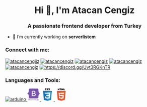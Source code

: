 <h1 align="center">Hi 👋, I'm Atacan Cengiz</h1>
<h3 align="center">A passionate frontend developer from Turkey</h3>

- 🔭 I’m currently working on **serverlistem**

<h3 align="left">Connect with me:</h3>
<p align="left">
<a href="https://twitter.com/atacancengiiz" target="blank"><img align="center" src="https://raw.githubusercontent.com/rahuldkjain/github-profile-readme-generator/master/src/images/icons/Social/twitter.svg" alt="atacancengiiz" height="30" width="40" /></a>
<a href="https://linkedin.com/in/atacancengiz" target="blank"><img align="center" src="https://raw.githubusercontent.com/rahuldkjain/github-profile-readme-generator/master/src/images/icons/Social/linked-in-alt.svg" alt="atacancengiz" height="30" width="40" /></a>
<a href="https://instagram.com/atacancengiz" target="blank"><img align="center" src="https://raw.githubusercontent.com/rahuldkjain/github-profile-readme-generator/master/src/images/icons/Social/instagram.svg" alt="atacancengiz" height="30" width="40" /></a>
<a href="https://www.behance.net/atacancengiz" target="blank"><img align="center" src="https://raw.githubusercontent.com/rahuldkjain/github-profile-readme-generator/master/src/images/icons/Social/behance.svg" alt="atacancengiz" height="30" width="40" /></a>
<a href="https://www.youtube.com/c/atacancengiz" target="blank"><img align="center" src="https://raw.githubusercontent.com/rahuldkjain/github-profile-readme-generator/master/src/images/icons/Social/youtube.svg" alt="atacancengiz" height="30" width="40" /></a>
<a href="https://discord.gg/https://discord.gg/Uvt3RGKnTR" target="blank"><img align="center" src="https://raw.githubusercontent.com/rahuldkjain/github-profile-readme-generator/master/src/images/icons/Social/discord.svg" alt="https://discord.gg/Uvt3RGKnTR" height="30" width="40" /></a>
</p>

<h3 align="left">Languages and Tools:</h3>
<p align="left"> <a href="https://www.arduino.cc/" target="_blank" rel="noreferrer"> <img src="https://cdn.worldvectorlogo.com/logos/arduino-1.svg" alt="arduino" width="40" height="40"/> </a> <a href="https://getbootstrap.com" target="_blank" rel="noreferrer"> <img src="https://raw.githubusercontent.com/devicons/devicon/master/icons/bootstrap/bootstrap-plain-wordmark.svg" alt="bootstrap" width="40" height="40"/> </a> <a href="https://www.w3schools.com/css/" target="_blank" rel="noreferrer"> <img src="https://raw.githubusercontent.com/devicons/devicon/master/icons/css3/css3-original-wordmark.svg" alt="css3" width="40" height="40"/> </a> <a href="https://www.w3.org/html/" target="_blank" rel="noreferrer"> <img src="https://raw.githubusercontent.com/devicons/devicon/master/icons/html5/html5-original-wordmark.svg" alt="html5" width="40" height="40"/> </a> </p>
